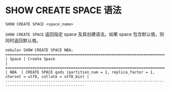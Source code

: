 # SHOW CREATE SPACE 语法

```ngql
SHOW CREATE SPACE <space_name>
```

`SHOW CREATE SPACE` 返回指定 space 及其创建语法。如果 space 包含默认值，则同时返回默认值。

```ngql
nebula> SHOW CREATE SPACE NBA;
=========================================================================================================
| Space | Create Space                                                                                  |
=========================================================================================================
| NBA  | CREATE SPACE gods (partition_num = 1, replica_factor = 1, charset = utf8, collate = utf8_bin) |
---------------------------------------------------------------------------------------------------------
```
